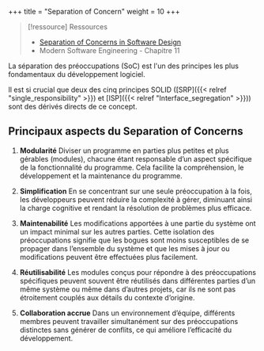 +++
title = "Separation of Concern"
weight = 10
+++

> [!ressource] Ressources
> - [Separation of Concerns in Software Design](https://nalexn.github.io/separation-of-concerns/)
> - Modern Software Engineering - Chapitre 11

La séparation des préoccupations (SoC) est l'un des principes les plus fondamentaux du développement logiciel.

Il est si crucial que deux des cinq principes SOLID ([SRP]({{< relref "single_responsibility" >}}) et [ISP]({{< relref "Interface_segregation" >}})) sont des dérivés directs de ce concept.

## Principaux aspects du Separation of Concerns
1. **Modularité**  Diviser un programme en parties plus petites et plus gérables (modules), chacune étant responsable d’un aspect spécifique de la fonctionnalité du programme. Cela facilite la compréhension, le développement et la maintenance du programme.

2. **Simplification**  En se concentrant sur une seule préoccupation à la fois, les développeurs peuvent réduire la complexité à gérer, diminuant ainsi la charge cognitive et rendant la résolution de problèmes plus efficace.

3. **Maintenabilité**  Les modifications apportées à une partie du système ont un impact minimal sur les autres parties. Cette isolation des préoccupations signifie que les bogues sont moins susceptibles de se propager dans l’ensemble du système et que les mises à jour ou modifications peuvent être effectuées plus facilement.

4. **Réutilisabilité**  Les modules conçus pour répondre à des préoccupations spécifiques peuvent souvent être réutilisés dans différentes parties d’un même système ou même dans d’autres projets, car ils ne sont pas étroitement couplés aux détails du contexte d’origine.

5. **Collaboration accrue**  Dans un environnement d’équipe, différents membres peuvent travailler simultanément sur des préoccupations distinctes sans générer de conflits, ce qui améliore l’efficacité du développement.
